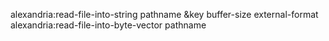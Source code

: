 
alexandria:read-file-into-string pathname &key buffer-size external-format
alexandria:read-file-into-byte-vector pathname
